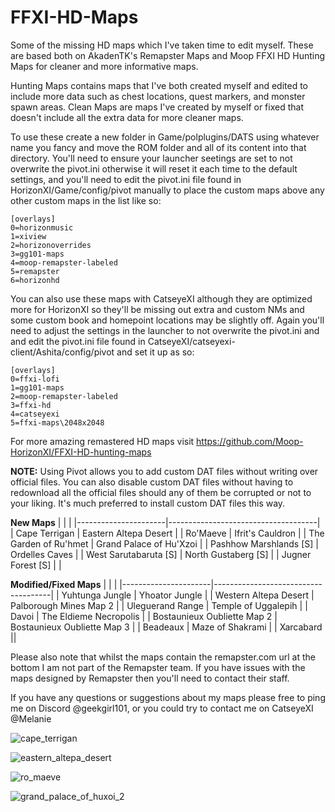 # FFXI-HD-Maps
Some of the missing HD maps which I've taken time to edit myself.  These are based both on AkadenTK's Remapster Maps and Moop FFXI HD Hunting Maps for cleaner and more informative maps.

Hunting Maps contains maps that I've both created myself and edited to include more data such as chest locations, quest markers, and monster spawn areas.  Clean Maps are maps I've created by myself or fixed that doesn't include all the extra data for more cleaner maps.

To use these create a new folder in Game/polplugins/DATS using whatever name you fancy and move the ROM folder and all of its content into that directory.  You'll need to ensure your launcher seetings are set to not overwrite the pivot.ini otherwise it will reset it each time to the default settings, and you'll need to edit the pivot.ini file found in HorizonXI/Game/config/pivot manually to place the custom maps above any other custom maps in the list like so:

	[overlays]
	0=horizonmusic
	1=xiview
	2=horizonoverrides
	3=gg101-maps
	4=moop-remapster-labeled
	5=remapster
	6=horizonhd

You can also use these maps with CatseyeXI although they are optimized more for HorizonXI so they'll be missing out extra and custom NMs and some custom book and homepoint locations may be slightly off.  Again you'll need to adjust the settings in the launcher to not overwrite the pivot.ini and and edit the pivot.ini file found in CatseyeXI/catseyexi-client/Ashita/config/pivot and set it up as so:

	[overlays]
	0=ffxi-lofi
	1=gg101-maps
	2=moop-remapster-labeled
	3=ffxi-hd
	4=catseyexi
	5=ffxi-maps\2048x2048

For more amazing remastered HD maps visit https://github.com/Moop-HorizonXI/FFXI-HD-hunting-maps

**NOTE:** Using Pivot allows you to add custom DAT files without writing over official files.  You can also disable custom DAT files without having to redownload all the official files should any of them be corrupted or not to your liking.  It's much preferred to install custom DAT files this way.

__New Maps__
|    <!-- -->          |        <!-- -->                     |
|----------------------|-------------------------------------|
| Cape Terrigan | Eastern Altepa Desert |
| Ro'Maeve | Ifrit's Cauldron |
| The Garden of Ru'hmet | Grand Palace of Hu'Xzoi |
| Pashhow Marshlands [S] | Ordelles Caves |
| West Sarutabaruta [S] | North Gustaberg [S] |
| Jugner Forest [S] | |

__Modified/Fixed Maps__
|    <!-- -->          |        <!-- -->                     |
|----------------------|-------------------------------------|
| Yuhtunga Jungle | Yhoator Jungle |
| Western Altepa Desert | Palborough Mines Map 2 | 
| Uleguerand Range | Temple of Uggalepih |
| Davoi | The Eldieme Necropolis |
| Bostaunieux Oubliette Map 2 | Bostaunieux Oubliette Map 3 |
| Beadeaux | Maze of Shakrami |
| Xarcabard ||

Please also note that whilst the maps contain the remapster.com url at the bottom I am not part of the Remapster team.  If you have issues with the maps designed by Remapster then you'll need to contact their staff.

If you have any questions or suggestions about my maps please free to ping me on Discord @geekgirl101, or you could try to contact me on CatseyeXI @Melanie

![cape_terrigan](https://github.com/user-attachments/assets/f7337b23-76bf-4827-b4ca-affc1a21b509)

![eastern_altepa_desert](https://github.com/user-attachments/assets/ff0c1800-d45c-409e-833f-8ee297324edb)

![ro_maeve](https://github.com/user-attachments/assets/dc3b8601-81a5-429b-93bc-75ad8abc11d2)

![grand_palace_of_huxoi_2](https://github.com/user-attachments/assets/8ab0298e-4502-4231-bdf6-23817f06b755)
